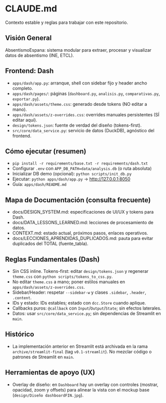 # CLAUDE.md

Contexto estable y reglas para trabajar con este repositorio.

## Visión General
AbsentismoEspana: sistema modular para extraer, procesar y visualizar datos de absentismo (INE, ETCL).

## Frontend: Dash
- `apps/dash/app.py`: arranque, shell con sidebar fijo y header ancho completo.
- `apps/dash/pages/`: páginas (`dashboard.py`, `analisis.py`, `comparativas.py`, `exportar.py`).
- `apps/dash/assets/theme.css`: generado desde tokens (NO editar a mano).
- `apps/dash/assets/z-overrides.css`: overrides manuales persistentes (SÍ editar aquí).
- `design/tokens.json`: fuente de verdad del diseño (tokens-first).
- `src/core/data_service.py`: servicio de datos (DuckDB), agnóstico del frontend.

## Cómo ejecutar (resumen)
- `pip install -r requirements/base.txt -r requirements/dash.txt`
- Configurar `.env` con `APP_DB_PATH=data/analysis.db` (o ruta absoluta)
- Inicializar DB demo (opcional): `python scripts/init_db.py`
- Ejecutar: `python apps/dash/app.py`  → http://127.0.0.1:8050
- Guía: `apps/dash/README.md`

## Mapa de Documentación (consulta frecuente)
- docs/DESIGN_SYSTEM.md: especificaciones de UI/UX y tokens para Dash.
- docs/DATA_LESSONS_LEARNED.md: lecciones de procesamiento de datos.
- CONTEXT.md: estado actual, próximos pasos, enlaces operativos.
- docs/LECCIONES_APRENDIDAS_DUPLICADOS.md: pauta para evitar duplicados del TOTAL (fuente_tabla).

## Reglas Fundamentales (Dash)
- Sin CSS inline. Tokens-first: editar `design/tokens.json` y regenerar `theme.css` con `python scripts/tokens_to_css.py`.
- No editar `theme.css` a mano; poner estilos manuales en `apps/dash/assets/z-overrides.css`.
- Sidebar/Header: respetar `--sidebar-w` y clases `.sidebar`, `.header`, `.content`.
- IDs y estado: IDs estables; estado con `dcc.Store` cuando aplique.
- Callbacks puros: `@callback` con `Input`/`Output`/`State`; sin efectos laterales.
- Datos: usar `src/core/data_service.py`; sin dependencias de Streamlit en `main`.

## Histórico
- La implementación anterior en Streamlit está archivada en la rama `archive/streamlit-final` (tag `v0.1-streamlit`). No mezclar código o patrones de Streamlit en `main`.

## Herramientas de apoyo (UX)
- Overlay de diseño: en `Dashboard` hay un overlay con controles (mostrar, opacidad, zoom y offsets) para alinear la vista con el mockup base (`design/Diseño dashboardFIN.jpg`).
